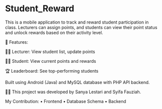 # Student_Reward
This is a mobile application to track and reward student participation in class. Lecturers can assign points, and students can view their point status and unlock rewards based on their activity level.

🔑 Features:

👩‍🏫 Lecturer: View student list, update points

🧑‍🎓 Student: View current points and rewards

🏆 Leaderboard: See top-performing students

Built using Android (Java) and MySQL database with PHP API backend.

🧑‍💻 This project was developed by Sanya Lestari and Syifa Fauziah.

My Contribution:
• Frontend
• Database Schema
• Backend
